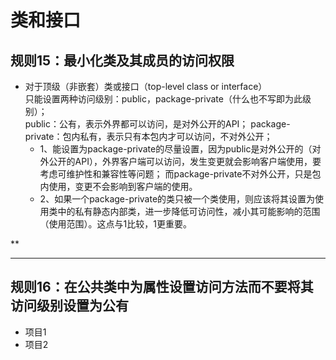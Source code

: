 # **类和接口**  
## **规则15：最小化类及其成员的访问权限**  
* 对于顶级（非嵌套）类或接口（top-level class or interface）  
    只能设置两种访问级别：public，package-private（什么也不写即为此级别）；  
    public：公有，表示外界都可以访问，是对外公开的API；
    package-private：包内私有，表示只有本包内才可以访问，不对外公开；
    * 1、能设置为package-private的尽量设置，因为public是对外公开的（对外公开的API），外界客户端可以访问，发生变更就会影响客户端使用，要考虑可维护性和兼容性等问题；
    而package-private不对外公开，只是包内使用，变更不会影响到客户端的使用。
    * 2、如果一个package-private的类只被一个类使用，则应该将其设置为使用类中的私有静态内部类，进一步降低可访问性，减小其可能影响的范围（使用范围）。这点与1比较，1更重要。
    
** 
****
## **规则16：在公共类中为属性设置访问方法而不要将其访问级别设置为公有**   

* 项目1
* 项目2